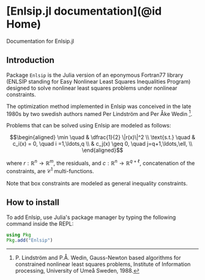 # [Enlsip.jl documentation](@id Home)

Documentation for Enlsip.jl

## Introduction

Package `Enlsip` is the Julia version of an eponymous Fortran77 library (ENLSIP standing for Easy Nonlinear Least Squares Inequalities Program) designed to solve nonlinear least squares problems under nonlinear constraints.

The optimization method implemented in Enlsip was conceived in the late 1980s by two swedish authors named Per Lindström and Per Åke Wedin [^1].

Problems that can be solved using Enlsip are modeled as follows:

```math
\begin{aligned}
\min \quad &  \dfrac{1}{2} \|r(x)\|^2 \\
\text{s.t.} \quad & c_i(x) = 0, \quad i =1,\ldots,q \\
& c_j(x) \geq 0, \quad j=q+1,\ldots,\ell, \\
\end{aligned}
```

where $r:\mathbb{R}^n\rightarrow\mathbb{R}^m$, the residuals, and
$c:\mathbb{R}^n\rightarrow\mathbb{R}^{q+\ell}$, concatenation of the constraints, are $\mathcal{C}^1$ multi-functions.

Note that box constraints are modeled as general inequality constraints.

## How to install

To add Enlsip, use Julia's package manager by typing the following command inside the REPL:

```julia
using Pkg
Pkg.add("Enlsip")
```

[^1]: P. Lindström and P.Å. Wedin, Gauss-Newton based algorithms for constrained nonlinear least squares problems, Institute of Information processing, University of Umeå Sweden, 1988.
